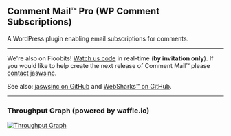 ## Comment Mail™ Pro (WP Comment Subscriptions)

A WordPress plugin enabling email subscriptions for comments.

---

We're also on Floobits! [Watch us code](https://floobits.com/jaswsinc/comment-mail/redirect) in real-time (**by invitation only**). If you would like to help create the next release of Comment Mail™ please [contact jaswsinc](http://www.websharks-inc.com/bizdev/).

See also: [jaswsinc on GitHub](https://github.com/jaswsinc) and [WebSharks™ on GitHub](https://github.com/websharks).

---

### Throughput Graph (powered by waffle.io)

[![Throughput Graph](https://graphs.waffle.io/websharks/comment-mail/throughput.svg)](https://waffle.io/websharks/comment-mail/metrics)